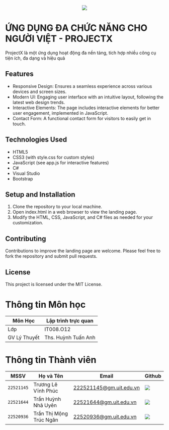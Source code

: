 <div align="center">
    <a href="https://www.uit.edu.vn/" title="Trường Đại học Công nghệ Thông tin" target="_blank">
        <img src="https://www.uit.edu.vn/sites/vi/files/banner_uit_15.png">
    </a>
</div>

# ỨNG DỤNG ĐA CHỨC NĂNG CHO NGƯỜI VIỆT - PROJECTX

ProjectX là một ứng dụng hoạt động đa nền tảng, tích hợp nhiều công cụ tiện ích, đa dạng và hiệu quả
## Features

- Responsive Design: Ensures a seamless experience across various devices and screen sizes.
- Modern UI: Engaging user interface with an intuitive layout, following the latest web design trends.
- Interactive Elements: The page includes interactive elements for better user engagement, implemented in JavaScript.
- Contact Form: A functional contact form for visitors to easily get in touch.

## Technologies Used

- HTML5
- CSS3 (with style.css for custom styles)
- JavaScript (see app.js for interactive features)
- C#
- Visual Studio
- Bootstrap

## Setup and Installation

1. Clone the repository to your local machine.
2. Open index.html in a web browser to view the landing page.
3. Modify the HTML, CSS, JavaScript, and C# files as needed for your customization.

## Contributing

Contributions to improve the landing page are welcome. Please feel free to fork the repository and submit pull requests.

## License

This project is licensed under the MIT License.

# Thông tin Môn học

| Môn Học        | Lập trình trực quan |
| -------------- | -------------------- |
| Lớp            | IT008.O12            |
| GV Lý Thuyết   | Ths. Huỳnh Tuấn Anh |

# Thông tin Thành viên

| MSSV       | Họ và Tên          | Email                   | Github                                                                                                                      |
| ---------- | ------------------ | ----------------------- | --------------------------------------------------------------------------------------------------------------------------- |
| `22521145` | Trương Lê Vĩnh Phúc| 222521145@gm.uit.edu.vn | [![](https://img.shields.io/badge/sloweyyy-%2324292f.svg?style=flat-square&logo=github      )](https://github.com/sloweyyy) |
| `22521644` | Trần Huỳnh Nhã Uyên| 22521644@gm.uit.edu.vn | [![](https://img.shields.io/badge/tranuyn-%2324292f.svg?style=flat-square&logo=github      )](https://github.com/tranuyn) |
| `22520936` | Trần Thị Mộng Trúc Ngân| 22520936@gm.uit.edu.vn | [![](https://img.shields.io/badge/TTMTN-%2324292f.svg?style=flat-square&logo=github      )](https://github.com/TTMTN) |

